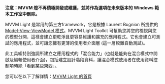 ﻿**注意：MVVM 燈不再積極開發或維護，並將作為選項在未來版本的 Windows 範本工作室中刪除。**

MVVM Light 是常用的第三方framework，它是根據 Laurent Bugnion 所提供的 [Model-View-ViewModel 模式](https://en.wikipedia.org/wiki/Model%E2%80%93view%E2%80%93viewmodel)。MVVM Light Toolkit 可幫助您將您的檢視與您的模型分開，這樣會建立更乾淨且更容易維護和擴充的應用程式。它也會建立可測試的應用程式，並可讓您擁有更薄的使用者介面層 (這一層較難自動測試)。

此工具組特別強調所建立之應用程式的「混合能力」(也就是能夠在混合模式中開啟及編輯使用者介面)，包括建立設計階段資料，讓混合模式使用者在使用資料控制項時能「看到某些東西」。

您可以在以下了解詳情：[MVVM Light 的首頁](http://www.mvvmlight.net/)
